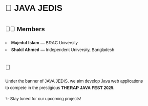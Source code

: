 <!DOCTYPE html>
<html lang="en">
<head>
  <meta charset="UTF-8" />
  <meta name="viewport" content="width=device-width, initial-scale=1.0"/>
  <title>JAVA JEDIS - GitHub Organization Overview</title>
</head>
<body style="font-family: Arial, sans-serif; line-height: 1.6; max-width: 800px; margin: auto; padding: 20px;">

  <h1>🚀 JAVA JEDIS</h1>


  <h2>👨‍💻 Members</h2>
  <l>
    <li><strong>Majedul Islam</strong> — BRAC University</li>
    <li><strong>Shakil Ahmed</strong> — Independent University, Bangladesh</li>
    
  </ul>

  <h2>🎯</h2>
  <p>
    Under the banner of JAVA JEDIS, we aim develop Java web applications <br>
     to compete in the prestigious <strong>THERAP JAVA FEST 2025</strong>.
  </p>

  <p>✨ Stay tuned for our upcoming projects!</p>


</html>
